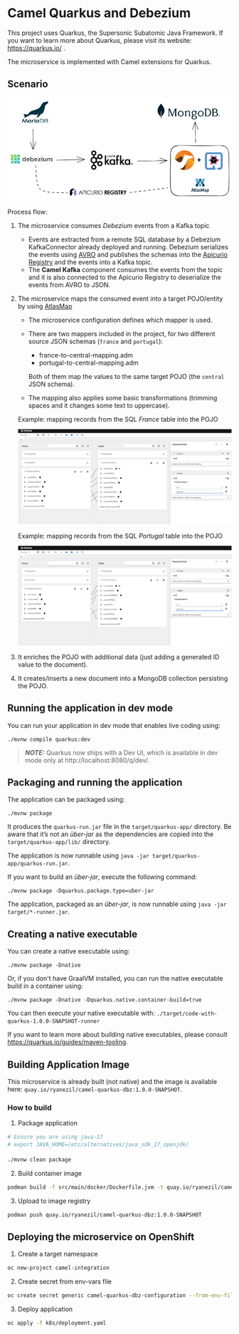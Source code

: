 # Camel Quarkus and Debezium

This project uses Quarkus, the Supersonic Subatomic Java Framework. If you want to learn more about Quarkus, please visit its website: https://quarkus.io/ .

The microservice is implemented with Camel extensions for Quarkus.

## Scenario

![Big picture](pictures/diagram.png)


Process flow:

1. The microservice consumes _Debezium_ events from a Kafka topic
   + Events are extracted from a remote SQL database by a Debezium KafkaConnector already deployed and running. Debezium serializes the events using [AVRO](https://avro.apache.org/) and publishes the schemas into the [Apicurio Registry](https://www.apicur.io/registry/) and the events into a Kafka topic.
   + The **Camel Kafka** component consumes the events from the topic and it is also connected to the Apicurio Registry to deserialize the events from AVRO to JSON.

2. The microservice maps the consumed event into a target POJO/entity by using [AtlasMap](https://www.atlasmap.io/)
   + The microservice configuration defines which mapper is used.
   + There are two mappers included in the project, for two different source JSON schemas (`france` and `portugal`):
     + france-to-central-mapping.adm
     + portugal-to-central-mapping.adm
   
     Both of them map the values to the same target POJO (the `central` JSON schema).
   
   + The mapping also applies some basic transformations (trimming spaces and it changes some text to uppercase).

    Example: mapping records from the SQL _France_ table into the POJO

    ![Atlasmap - France schema to POJO mapping](pictures/france-mapping.png)

    Example: mapping records from the SQL _Portugal_ table into the POJO

    ![Atlasmap - Portugal schema to POJO mapping](pictures/portugal-mapping.png)


3. It enriches the POJO with additional data (just adding a generated ID value to the document).

4. It creates/inserts a new document into a MongoDB collection persisting the POJO.


## Running the application in dev mode

You can run your application in dev mode that enables live coding using:
```shell script
./mvnw compile quarkus:dev
```

> **_NOTE:_**  Quarkus now ships with a Dev UI, which is available in dev mode only at http://localhost:8080/q/dev/.

## Packaging and running the application

The application can be packaged using:
```shell script
./mvnw package
```
It produces the `quarkus-run.jar` file in the `target/quarkus-app/` directory.
Be aware that it’s not an _über-jar_ as the dependencies are copied into the `target/quarkus-app/lib/` directory.

The application is now runnable using `java -jar target/quarkus-app/quarkus-run.jar`.

If you want to build an _über-jar_, execute the following command:
```shell script
./mvnw package -Dquarkus.package.type=uber-jar
```

The application, packaged as an _über-jar_, is now runnable using `java -jar target/*-runner.jar`.

## Creating a native executable

You can create a native executable using: 
```shell script
./mvnw package -Dnative
```

Or, if you don't have GraalVM installed, you can run the native executable build in a container using: 
```shell script
./mvnw package -Dnative -Dquarkus.native.container-build=true
```

You can then execute your native executable with: `./target/code-with-quarkus-1.0.0-SNAPSHOT-runner`

If you want to learn more about building native executables, please consult https://quarkus.io/guides/maven-tooling.


## Building Application Image

This microservice is already built (not native) and the image is available here: ```quay.io/ryanezil/camel-quarkus-dbz:1.0.0-SNAPSHOT```.

### How to build

1. Package application

```bash
# Ensure you are using java-17
# export JAVA_HOME=/etc/alternatives/java_sdk_17_openjdk/

./mvnw clean package
```

2. Build container image

```bash
podman build -f src/main/docker/Dockerfile.jvm -t quay.io/ryanezil/camel-quarkus-dbz:1.0.0-SNAPSHOT .
```

3. Upload to image registry

```bash
podman push quay.io/ryanezil/camel-quarkus-dbz:1.0.0-SNAPSHOT   
```


## Deploying the microservice on OpenShift

1. Create a target namespace

```bash
oc new-project camel-integration
```

2. Create secret from env-vars file

```bash
oc create secret generic camel-quarkus-dbz-configuration --from-env-file=k8s/configuration.env
```

3. Deploy application

```bash
oc apply -f k8s/deployment.yaml
```